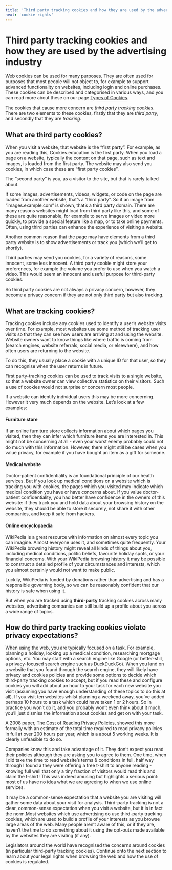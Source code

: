 ```yaml
---
title: 'Third party tracking cookies and how they are used by the advertising industry | Cookies.education'
next: 'cookie-rights'
---
```


# Third party tracking cookies and how they are used by the advertising industry 

Web cookies can be used for many purposes. They are often used for purposes that most people will not object to, for example to support advanced functionality on websites, including login and online purchases. These cookies can be described and categorised in various ways, and you can read more about these on our page [Types of Cookies](./cookie-types.md).

The cookies that cause more concern are _third party tracking cookies_. There are two elements to these cookies, firstly that they are _third party_, and secondly that they are _tracking_.

## What are third party cookies?

When you visit a website, that website is the “first party”. For example, as you are reading this, Cookies.education is the first party. When you load a page on a website, typically the content on that page, such as text and images, is loaded from the first party. The website may also send you cookies, in which case these are “first party cookies”.

The “second party” is you, as a visitor to the site, but that is rarely talked about.

If some images, advertisements, videos, widgets, or code on the page are loaded from another website, that’s a “third party”. So if an image from “images.example.com” is shown, that’s a third party domain. There are many reasons websites might load from third party like this, and some of these are quite reasonable, for example to serve images or video more quickly, to provide a special feature like a map, or to take online payments. Often, using third parties can enhance the experience of visiting a website.

Another common reason that the page may have elements from a third party website is to show advertisements or track you (which we’ll get to shortly).

Third parties may send you cookies, for a variety of reasons, some innocent, some less innocent. A third party cookie might store your preferences, for example the volume you prefer to use when you watch a video. This would seem an innocent and useful purpose for third-party cookies.

So third party cookies are not always a privacy concern, however, they become a privacy concern if they are not only third party but also tracking.

## What are tracking cookies?

Tracking cookies include any cookies used to identify a user’s website visits over time. For example, most websites use some method of tracking user visits so that they can see how users are arriving at and using the website. Website owners want to know things like where traffic is coming from (search engines, website referrals, social media, or elsewhere), and how often users are returning to the website.

To do this, they usually place a cookie with a unique ID for that user, so they can recognise when the user returns in future.

First party-tracking cookies can be used to track visits to a single website, so that a website owner can view collective statistics on their visitors. Such a use of cookies would not surprise or concern most people.

If a website can identify individual users this may be more concerning. However it very much depends on the website. Let’s look at a few examples:

#### Furniture store

If an online furniture store collects information about which pages you visited, then they can infer which furniture items you are interested in. This might not be concerning at all - even your worst enemy probably could not do much with this information. However, there might still be cases when you value privacy, for example if you have bought an item as a gift for someone.

#### Medical website

Doctor-patient confidentiality is an foundational principle of our health services. But if you look up medical conditions on a website which is tracking you with cookies, the pages which you visited may indicate which medical condition you have or have concerns about. If you value doctor-patient confidentiality, you had better have confidence in the owners of this website: if they track you and hold data about your browsing history on the website, they should be able to store it securely, not share it with other companies, and keep it safe from hackers.

#### Online encyclopaedia

WikiPedia is a great resource with information on almost every topic you can imagine. Almost everyone uses it, and sometimes quite frequently. Your WikiPedia browsing history might reveal all kinds of things about you, including medical conditions, politic beliefs, favourite holiday spots, or your financial concerns. With your WikiPedia browsing history it may be possible to construct a detailed profile of your circumstances and interests, which you almost certainly would not want to make public.

Luckily, WikiPedia is funded by donations rather than advertising and has a responsible governing body, so we can be reasonably confident that our history is safe when using it.

But when you are tracked using **third-party** tracking cookies across many websites, advertising companies can still build up a profile about you across a wide range of topics.
 
## How do third party tracking cookies violate privacy expectations?

When using the web, you are typically focused on a task. For example, planning a holiday, looking up a medical condition, researching mortgage options, etc. You may start with a search engine like Google (or better-still, a privacy-focused search engine such as DuckDuckGo). When you land on a website that you found through the search engine, they will likely have privacy and cookies policies and provide some options to decide which third-party tracking cookies to accept, but if you read these and configure cookies you will add about an hour to your task for each new website you visit (assuming you have enough understanding of these topics to do this at all). If you visit ten websites whilst planning a weekend away, you’ve added perhaps 10 hours to a task which could have taken 1 or 2 hours. So in practice you won’t do it, and you probably won’t even think about it much, you’ll just dismiss the information about cookies and get on with your task.

A 2008 paper, [The Cost of Reading Privacy Policies](http://lorrie.cranor.org/pubs/readingPolicyCost-authorDraft.pdf), showed this more formally with an estimate of the total time required to read privacy policies in full at over 200 hours per year, which is a about 5 working weeks. It is clearly unfeasible to do so.

Companies know this and take advantage of it. They don’t expect you read their policies although they are asking you to agree to them. One time, when I did take the time to read website’s terms & conditions in full, half way through I found a they were offering a free t-shirt to anyone reading - knowing full well that only a tiny fraction of visitors would read this and claim the t-shirt! This was indeed amusing but highlights a serious point: most of us have no idea what we are agreeing to when we use online services.

It may be a common-sense expectation that a website you are visiting will gather some data about your visit for analysis. Third-party tracking is not a clear, common-sense expectation when you visit a website, but it is in fact the norm.Most websites which use advertising do use third-party tracking cookies, which are used to build a profile of your interests as you browse large areas of the web. Many people aren’t aware of this, or if they are, haven’t the time to do something about it using the opt-outs made available by the websites they are visiting (if any).

Legislators around the world have recognised the concerns around cookies (in particular third-party tracking cookies). Continue onto the next section to learn about your legal rights when browsing the web and how the use of cookies is regulated.

